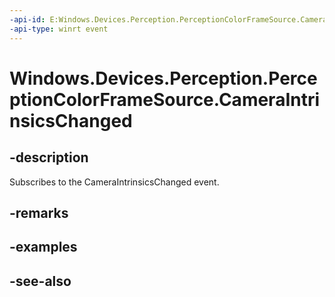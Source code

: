 ----api-id: E:Windows.Devices.Perception.PerceptionColorFrameSource.CameraIntrinsicsChanged
-api-type: winrt event
---<!-- Event syntaxpublic event Windows.Foundation.TypedEventHandler CameraIntrinsicsChanged<Windows.Devices.Perception.PerceptionColorFrameSource,  object>--># Windows.Devices.Perception.PerceptionColorFrameSource.CameraIntrinsicsChanged## -descriptionSubscribes to the CameraIntrinsicsChanged event.## -remarks## -examples## -see-also
